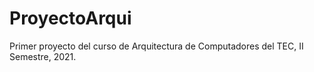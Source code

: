 # ProyectoArqui
Primer proyecto del curso de Arquitectura de Computadores del TEC, II Semestre, 2021.
